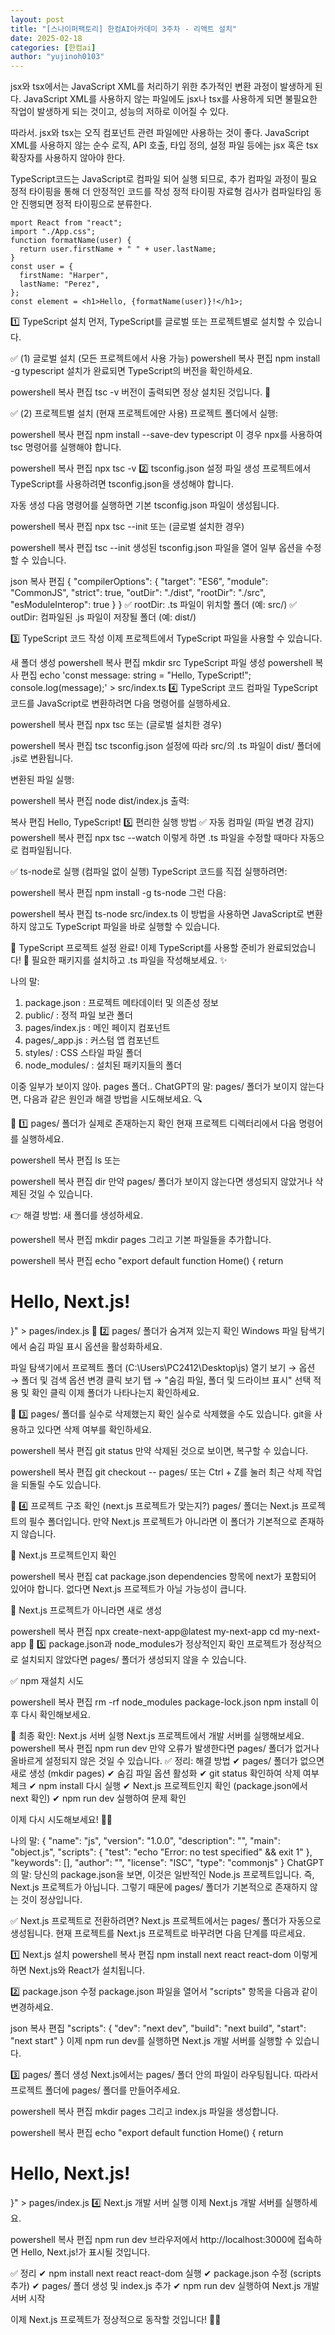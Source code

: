 ```yaml
---
layout: post
title: "[스나이퍼팩토리] 한컴AI아카데미 3주차 - 리액트 설치"
date: 2025-02-18
categories: [한컴ai]
author: "yujinoh0103"
---
```


jsx와 tsx에서는 JavaScript XML를 처리하기 위한 추가적인 변환 과정이 발생하게 된다. JavaScript XML를 사용하지 않는 파일에도 jsx나 tsx를 사용하게 되면 불필요한 작업이 발생하게 되는 것이고, 성능의 저하로 이어질 수 있다.

따라서. jsx와 tsx는 오직 컴포넌트 관련 파일에만 사용하는 것이 좋다. JavaScript XML를 사용하지 않는 순수 로직, API 호출, 타입 정의, 설정 파일 등에는 jsx 혹은 tsx 확장자를 사용하지 않아야 한다.

TypeScript코드는 JavaScript로 컴파일 되어 실행 되므로, 추가 컴파일 과정이 필요
정적 타이핑을 통해 더 안정적인 코드를 작성
정적 타이핑
자료형 검사가 컴파일타임 동안 진행되면 정적 타이핑으로 분류한다.

```JSX
mport React from "react";
import "./App.css";
function formatName(user) {
  return user.firstName + " " + user.lastName;
}
const user = {
  firstName: "Harper",
  lastName: "Perez",
};
const element = <h1>Hello, {formatName(user)}!</h1>;
```

1️⃣ TypeScript 설치
먼저, TypeScript를 글로벌 또는 프로젝트별로 설치할 수 있습니다.

✅ (1) 글로벌 설치 (모든 프로젝트에서 사용 가능)
powershell
복사
편집
npm install -g typescript
설치가 완료되면 TypeScript의 버전을 확인하세요.

powershell
복사
편집
tsc -v
버전이 출력되면 정상 설치된 것입니다. 🎉

✅ (2) 프로젝트별 설치 (현재 프로젝트에만 사용)
프로젝트 폴더에서 실행:

powershell
복사
편집
npm install --save-dev typescript
이 경우 npx를 사용하여 tsc 명령어를 실행해야 합니다.

powershell
복사
편집
npx tsc -v
2️⃣ tsconfig.json 설정 파일 생성
프로젝트에서 TypeScript를 사용하려면 tsconfig.json을 생성해야 합니다.

자동 생성
다음 명령어를 실행하면 기본 tsconfig.json 파일이 생성됩니다.

powershell
복사
편집
npx tsc --init
또는 (글로벌 설치한 경우)

powershell
복사
편집
tsc --init
생성된 tsconfig.json 파일을 열어 일부 옵션을 수정할 수 있습니다.

json
복사
편집
{
"compilerOptions": {
"target": "ES6",
"module": "CommonJS",
"strict": true,
"outDir": "./dist",
"rootDir": "./src",
"esModuleInterop": true
}
}
✅ rootDir: .ts 파일이 위치할 폴더 (예: src/)
✅ outDir: 컴파일된 .js 파일이 저장될 폴더 (예: dist/)

3️⃣ TypeScript 코드 작성
이제 프로젝트에서 TypeScript 파일을 사용할 수 있습니다.

새 폴더 생성
powershell
복사
편집
mkdir src
TypeScript 파일 생성
powershell
복사
편집
echo 'const message: string = "Hello, TypeScript!"; console.log(message);' > src/index.ts
4️⃣ TypeScript 코드 컴파일
TypeScript 코드를 JavaScript로 변환하려면 다음 명령어를 실행하세요.

powershell
복사
편집
npx tsc
또는 (글로벌 설치한 경우)

powershell
복사
편집
tsc
tsconfig.json 설정에 따라 src/의 .ts 파일이 dist/ 폴더에 .js로 변환됩니다.

변환된 파일 실행:

powershell
복사
편집
node dist/index.js
출력:

복사
편집
Hello, TypeScript!
5️⃣ 편리한 실행 방법
✅ 자동 컴파일 (파일 변경 감지)
powershell
복사
편집
npx tsc --watch
이렇게 하면 .ts 파일을 수정할 때마다 자동으로 컴파일됩니다.

✅ ts-node로 실행 (컴파일 없이 실행)
TypeScript 코드를 직접 실행하려면:

powershell
복사
편집
npm install -g ts-node
그런 다음:

powershell
복사
편집
ts-node src/index.ts
이 방법을 사용하면 JavaScript로 변환하지 않고도 TypeScript 파일을 바로 실행할 수 있습니다.

🎉 TypeScript 프로젝트 설정 완료!
이제 TypeScript를 사용할 준비가 완료되었습니다! 🚀
필요한 패키지를 설치하고 .ts 파일을 작성해보세요. ✨

나의 말:

1. package.json : 프로젝트 메타데이터 및 의존성 정보
2. public/ : 정적 파일 보관 폴더
3. pages/index.js : 메인 페이지 컴포넌트
4. pages/\_app.js : 커스텀 앱 컴포넌트
5. styles/ : CSS 스타일 파일 폴더
6. node_modules/ : 설치된 패키지들의 폴더

이중 일부가 보이지 않아. pages 폴더..
ChatGPT의 말:
pages/ 폴더가 보이지 않는다면, 다음과 같은 원인과 해결 방법을 시도해보세요. 🔍

🔎 1️⃣ pages/ 폴더가 실제로 존재하는지 확인
현재 프로젝트 디렉터리에서 다음 명령어를 실행하세요.

powershell
복사
편집
ls
또는

powershell
복사
편집
dir
만약 pages/ 폴더가 보이지 않는다면 생성되지 않았거나 삭제된 것일 수 있습니다.

👉 해결 방법: 새 폴더를 생성하세요.

powershell
복사
편집
mkdir pages
그리고 기본 파일들을 추가합니다.

powershell
복사
편집
echo "export default function Home() { return <h1>Hello, Next.js!</h1> }" > pages/index.js
🔎 2️⃣ pages/ 폴더가 숨겨져 있는지 확인
Windows 파일 탐색기에서 숨김 파일 표시 옵션을 활성화하세요.

파일 탐색기에서 프로젝트 폴더 (C:\Users\PC2412\Desktop\js\) 열기
보기 → 옵션 → 폴더 및 검색 옵션 변경 클릭
보기 탭 → "숨김 파일, 폴더 및 드라이브 표시" 선택
적용 및 확인 클릭
이제 폴더가 나타나는지 확인하세요.

🔎 3️⃣ pages/ 폴더를 실수로 삭제했는지 확인
실수로 삭제했을 수도 있습니다. git을 사용하고 있다면 삭제 여부를 확인하세요.

powershell
복사
편집
git status
만약 삭제된 것으로 보이면, 복구할 수 있습니다.

powershell
복사
편집
git checkout -- pages/
또는 Ctrl + Z를 눌러 최근 삭제 작업을 되돌릴 수도 있습니다.

🔎 4️⃣ 프로젝트 구조 확인 (next.js 프로젝트가 맞는지?)
pages/ 폴더는 Next.js 프로젝트의 필수 폴더입니다. 만약 Next.js 프로젝트가 아니라면 이 폴더가 기본적으로 존재하지 않습니다.

📌 Next.js 프로젝트인지 확인

powershell
복사
편집
cat package.json
dependencies 항목에 next가 포함되어 있어야 합니다. 없다면 Next.js 프로젝트가 아닐 가능성이 큽니다.

📌 Next.js 프로젝트가 아니라면 새로 생성

powershell
복사
편집
npx create-next-app@latest my-next-app
cd my-next-app
🔎 5️⃣ package.json과 node_modules가 정상적인지 확인
프로젝트가 정상적으로 설치되지 않았다면 pages/ 폴더가 생성되지 않을 수 있습니다.

✅ npm 재설치 시도

powershell
복사
편집
rm -rf node_modules package-lock.json
npm install
이후 다시 확인해보세요.

🚀 최종 확인: Next.js 서버 실행
Next.js 프로젝트에서 개발 서버를 실행해보세요.
powershell
복사
편집
npm run dev
만약 오류가 발생한다면 pages/ 폴더가 없거나 올바르게 설정되지 않은 것일 수 있습니다.
✅ 정리: 해결 방법
✔ pages/ 폴더가 없으면 새로 생성 (mkdir pages)
✔ 숨김 파일 옵션 활성화
✔ git status 확인하여 삭제 여부 체크
✔ npm install 다시 실행
✔ Next.js 프로젝트인지 확인 (package.json에서 next 확인)
✔ npm run dev 실행하여 문제 확인

이제 다시 시도해보세요! 🚀✨

나의 말:
{
"name": "js",
"version": "1.0.0",
"description": "",
"main": "object.js",
"scripts": {
"test": "echo \"Error: no test specified\" && exit 1"
},
"keywords": [],
"author": "",
"license": "ISC",
"type": "commonjs"
}
ChatGPT의 말:
당신의 package.json을 보면, 이것은 일반적인 Node.js 프로젝트입니다. 즉, Next.js 프로젝트가 아닙니다. 그렇기 때문에 pages/ 폴더가 기본적으로 존재하지 않는 것이 정상입니다.

✅ Next.js 프로젝트로 전환하려면?
Next.js 프로젝트에서는 pages/ 폴더가 자동으로 생성됩니다. 현재 프로젝트를 Next.js 프로젝트로 바꾸려면 다음 단계를 따르세요.

1️⃣ Next.js 설치
powershell
복사
편집
npm install next react react-dom
이렇게 하면 Next.js와 React가 설치됩니다.

2️⃣ package.json 수정
package.json 파일을 열어서 "scripts" 항목을 다음과 같이 변경하세요.

json
복사
편집
"scripts": {
"dev": "next dev",
"build": "next build",
"start": "next start"
}
이제 npm run dev를 실행하면 Next.js 개발 서버를 실행할 수 있습니다.

3️⃣ pages/ 폴더 생성
Next.js에서는 pages/ 폴더 안의 파일이 라우팅됩니다. 따라서 프로젝트 폴더에 pages/ 폴더를 만들어주세요.

powershell
복사
편집
mkdir pages
그리고 index.js 파일을 생성합니다.

powershell
복사
편집
echo "export default function Home() { return <h1>Hello, Next.js!</h1> }" > pages/index.js
4️⃣ Next.js 개발 서버 실행
이제 Next.js 개발 서버를 실행하세요.

powershell
복사
편집
npm run dev
브라우저에서 http://localhost:3000에 접속하면 Hello, Next.js!가 표시될 것입니다.

✅ 정리
✔ npm install next react react-dom 실행
✔ package.json 수정 (scripts 추가)
✔ pages/ 폴더 생성 및 index.js 추가
✔ npm run dev 실행하여 Next.js 개발 서버 시작

이제 Next.js 프로젝트가 정상적으로 동작할 것입니다! 🚀✨
